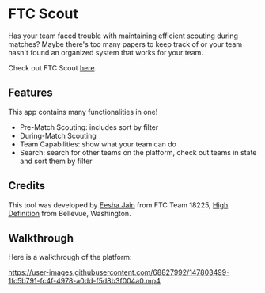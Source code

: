 # FTC Scout
Has your team faced trouble with maintaining efficient scouting during matches? Maybe there's too many papers to keep track of or your team hasn't found an organized system that works for your team. 

Check out FTC Scout [here](https://ftcscout.herokuapp.com/).

## Features

This app contains many functionalities in one!

* Pre-Match Scouting: includes sort by filter
* During-Match Scouting
* Team Capabilities: show what your team can do
* Search: search for other teams on the platform, check out teams in state and sort them by filter

## Credits

This tool was developed by [Eesha Jain](https://github.com/Eesha-Jain/) from FTC Team 18225, [High Definition](https://ftc18225.everstem.org/) from Bellevue, Washington.

## Walkthrough

Here is a walkthrough of the platform:

https://user-images.githubusercontent.com/68827992/147803499-1fc5b791-fc4f-4978-a0dd-f5d8b3f004a0.mp4
